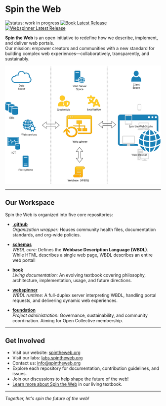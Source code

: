 # Spin the Web

![status: work in progress](https://img.shields.io/badge/status-WIP-yellow)
[![Book Latest Release](https://img.shields.io/github/v/release/spintheweb/book?label=book)](https://github.com/spintheweb/book/releases)
[![Webspinner Latest Release](https://img.shields.io/github/v/release/spintheweb/webspinner?label=webspinner)](https://github.com/spintheweb/webspinner/releases)

**Spin the Web** is an open initiative to redefine how we describe, implement, and deliver web portals.  
Our mission: empower creators and communities with a new standard for building complex web experiences—collaboratively, transparently, and sustainably.

![Spin the Web Banner](https://raw.githubusercontent.com/spintheweb/.github/main/profile/banner.png)

---

## Our Workspace

Spin the Web is organized into five core repositories:

- **[.github](https://github.com/spintheweb/.github)**  
  _Organization wrapper:_ Houses community health files, documentation standards, and org-wide policies.

- **[schemas](https://github.com/spintheweb/schemas)**  
  _WBDL core:_ Defines the **Webbase Description Language (WBDL)**. While HTML describes a single web page, WBDL describes an entire web portal!

- **[book](https://spintheweb.github.io/book/SpinTheWeb.pdf)**  
  _Living documentation:_ An evolving textbook covering philosophy, architecture, implementation, usage, and future directions.

- **[webspinner](https://github.com/spintheweb/webspinner)**  
  _WBDL runtime:_ A full-duplex server interpreting WBDL, handling portal requests, and delivering dynamic web experiences.

- **[foundation](https://github.com/spintheweb/foundation)**  
  _Project administration:_ Governance, sustainability, and community coordination. Aiming for Open Collective membership.

---

## Get Involved

- Visit our website: [spintheweb.org](https://spintheweb.org)
- Visit our labs: [labs.spintheweb.org](https://labs.spintheweb.org)
- Contact us: [info@spintheweb.org](mailto:info@spintheweb.org)
- Explore each repository for documentation, contribution guidelines, and issues.
- Join our discussions to help shape the future of the web!
- [Learn more about Spin the Web](https://github.com/spintheweb/book) in our living textbook.

---

*Together, let's spin the future of the web!*
